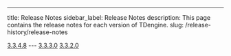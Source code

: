 ---
title: Release Notes
sidebar_label: Release Notes
description: This page contains the release notes for each version of TDengine.
slug: /release-history/release-notes

[3.3.4.8](./3.3.4.8)  ---
[3.3.3.0](3-3-3-0/)
[3.3.2.0](3-3-2-0/)
